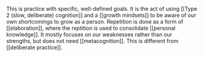 This is practice with specific, well-defined goals. It is the act of using [[Type 2 (slow, deliberate) cognition]] and a [[growth mindsets]] to be aware of our own shortcomings to grow as a person. Repetition is done as a form of [[elaboration]], where the reptition is used to consolidate [[personal knowledge]]. It mostly focuses on our weaknesses rather than our strengths, but does not need [[metacognition]]. This is different from [[deliberate practice]]. 

